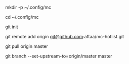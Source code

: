 mkdir -p ~/.config/mc

cd ~/.config/mc

git init

git remote add origin git@github.com:aftaa/mc-hotlist.git

git pull origin master

git branch --set-upstream-to=origin/master master
